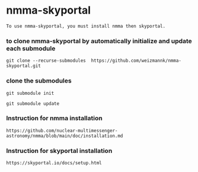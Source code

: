 # nmma-skyportal
    To use nmma-skyportal, you must install nmma then skyportal.

### to clone nmma-skyportal by automatically initialize and update each submodule

    git clone --recurse-submodules  https://github.com/weizmannk/nmma-skyportal.git

### clone the submodules

    git submodule init

    git submodule update

### Instruction for nmma installation

    https://github.com/nuclear-multimessenger-astronomy/nmma/blob/main/doc/installation.md

### Instruction for  skyportal  installation

    https://skyportal.io/docs/setup.html
